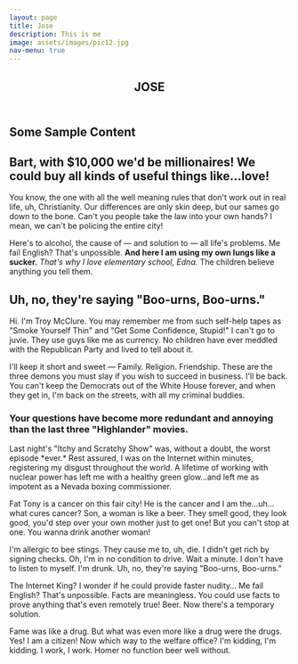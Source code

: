```yaml
---
layout: page
title: Jose
description: This is me
image: assets/images/pic12.jpg
nav-menu: true
---
```


<!-- Main -->
<div id="main" class="alt">

<!-- One -->
<section id="one">
	<div class="inner">
		<header class="major">
			<h1>JOSE</h1>
		</header>

<!-- Content -->
<h2 id="content">Some Sample Content</h2>
<h1>Bart, with $10,000 we'd be millionaires! We could buy all kinds of useful things like…love!</h1>
<p>You know, the one with all the well meaning rules that don't work out in real life, uh, Christianity. Our differences are only skin deep, but our sames go down to the bone. Can't you people take the law into your own hands? I mean, we can't be policing the entire city!</p>
<p>Here's to alcohol, the cause of — and solution to — all life's problems. Me fail English? That's unpossible. <strong> And here I am using my own lungs like a sucker.</strong> <em> That's why I love elementary school, Edna.</em> The children believe anything you tell them.</p>
<h2>Uh, no, they're saying "Boo-urns, Boo-urns."</h2>
<p>Hi. I'm Troy McClure. You may remember me from such self-help tapes as "Smoke Yourself Thin" and "Get Some Confidence, Stupid!" I can't go to juvie. They use guys like me as currency. No children have ever meddled with the Republican Party and lived to tell about it.</p>
<p>I'll keep it short and sweet — Family. Religion. Friendship. These are the three demons you must slay if you wish to succeed in business. I'll be back. You can't keep the Democrats out of the White House forever, and when they get in, I'm back on the streets, with all my criminal buddies.</p>
<h3>Your questions have become more redundant and annoying than the last three "Highlander" movies.</h3>
<p>Last night's "Itchy and Scratchy Show" was, without a doubt, the worst episode *ever.* Rest assured, I was on the Internet within minutes, registering my disgust throughout the world. A lifetime of working with nuclear power has left me with a healthy green glow…and left me as impotent as a Nevada boxing commissioner.</p>
<p>Fat Tony is a cancer on this fair city! He is the cancer and I am the…uh…what cures cancer? Son, a woman is like a beer. They smell good, they look good, you'd step over your own mother just to get one! But you can't stop at one. You wanna drink another woman!</p>
<p>I'm allergic to bee stings. They cause me to, uh, die. I didn't get rich by signing checks. Oh, I'm in no condition to drive. Wait a minute. I don't have to listen to myself. I'm drunk. Uh, no, they're saying "Boo-urns, Boo-urns."</p>
<p>The Internet King? I wonder if he could provide faster nudity… Me fail English? That's unpossible. Facts are meaningless. You could use facts to prove anything that's even remotely true! Beer. Now there's a temporary solution.</p>
<p>Fame was like a drug. But what was even more like a drug were the drugs. Yes! I am a citizen! Now which way to the welfare office? I'm kidding, I'm kidding. I work, I work. Homer no function beer well without.</p>
